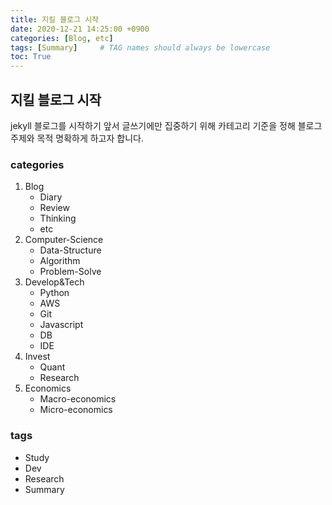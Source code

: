 ```yaml
---
title: 지킬 블로그 시작
date: 2020-12-21 14:25:00 +0900
categories: [Blog, etc]
tags: [Summary]     # TAG names should always be lowercase
toc: True
---
```


## 지킬 블로그 시작

jekyll 블로그를 시작하기 앞서 글쓰기에만 집중하기 위해 카테고리 기준을 정해 블로그 주제와 목적 명확하게 하고자 합니다.

### categories
1. Blog
   - Diary
   - Review
   - Thinking
   - etc
2. Computer-Science
   - Data-Structure
   - Algorithm
   - Problem-Solve
3. Develop&Tech
   - Python
   - AWS
   - Git
   - Javascript
   - DB
   - IDE
4. Invest
   - Quant
   - Research
5. Economics
   - Macro-economics
   - Micro-economics

### tags

- Study
- Dev
- Research
- Summary
